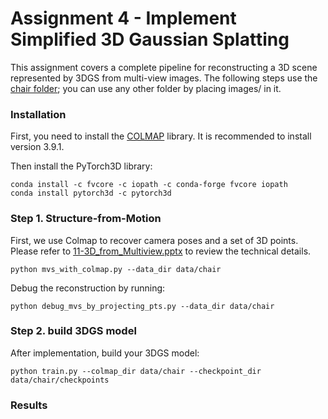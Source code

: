 # Assignment 4 - Implement Simplified 3D Gaussian Splatting

This assignment covers a complete pipeline for reconstructing a 3D scene represented by 3DGS from multi-view images. The following steps use the [chair folder](data/chair); you can use any other folder by placing images/ in it.


### Installation
First, you need to install the [COLMAP](https://github.com/colmap/colmap/releases) library. It is recommended to install version 3.9.1. 

Then install the PyTorch3D library:
```
conda install -c fvcore -c iopath -c conda-forge fvcore iopath
conda install pytorch3d -c pytorch3d
```

### Step 1. Structure-from-Motion
First, we use Colmap to recover camera poses and a set of 3D points. Please refer to [11-3D_from_Multiview.pptx](https://rec.ustc.edu.cn/share/705bfa50-6e53-11ef-b955-bb76c0fede49) to review the technical details.
```
python mvs_with_colmap.py --data_dir data/chair
```

Debug the reconstruction by running:
```
python debug_mvs_by_projecting_pts.py --data_dir data/chair
```

### Step 2. build 3DGS model
After implementation, build your 3DGS model:
```
python train.py --colmap_dir data/chair --checkpoint_dir data/chair/checkpoints
```

### Results

